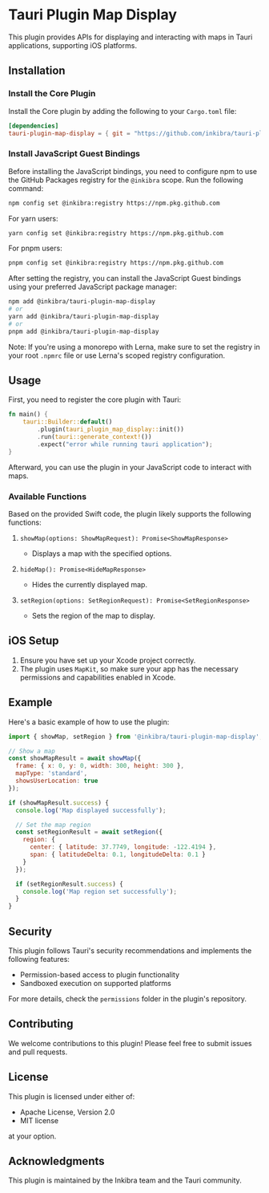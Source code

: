 # Tauri Plugin Map Display

This plugin provides APIs for displaying and interacting with maps in Tauri applications, supporting iOS platforms.

## Installation

### Install the Core Plugin

Install the Core plugin by adding the following to your `Cargo.toml` file:

```toml
[dependencies]
tauri-plugin-map-display = { git = "https://github.com/inkibra/tauri-plugins", tag = "@inkibra/tauri-plugin-map-display@VERSION", package="tauri-plugin-map-display" }
```

### Install JavaScript Guest Bindings

Before installing the JavaScript bindings, you need to configure npm to use the GitHub Packages registry for the `@inkibra` scope. Run the following command:

```sh
npm config set @inkibra:registry https://npm.pkg.github.com
```

For yarn users:

```sh
yarn config set @inkibra:registry https://npm.pkg.github.com
```

For pnpm users:

```sh
pnpm config set @inkibra:registry https://npm.pkg.github.com
```

After setting the registry, you can install the JavaScript Guest bindings using your preferred JavaScript package manager:

```sh
npm add @inkibra/tauri-plugin-map-display
# or
yarn add @inkibra/tauri-plugin-map-display
# or
pnpm add @inkibra/tauri-plugin-map-display
```

Note: If you're using a monorepo with Lerna, make sure to set the registry in your root `.npmrc` file or use Lerna's scoped registry configuration.

## Usage

First, you need to register the core plugin with Tauri:

```rust
fn main() {
    tauri::Builder::default()
        .plugin(tauri_plugin_map_display::init())
        .run(tauri::generate_context!())
        .expect("error while running tauri application");
}
```

Afterward, you can use the plugin in your JavaScript code to interact with maps.

### Available Functions

Based on the provided Swift code, the plugin likely supports the following functions:

1. `showMap(options: ShowMapRequest): Promise<ShowMapResponse>`
   - Displays a map with the specified options.

2. `hideMap(): Promise<HideMapResponse>`
   - Hides the currently displayed map.

3. `setRegion(options: SetRegionRequest): Promise<SetRegionResponse>`
   - Sets the region of the map to display.

## iOS Setup

1. Ensure you have set up your Xcode project correctly.
2. The plugin uses `MapKit`, so make sure your app has the necessary permissions and capabilities enabled in Xcode.

## Example

Here's a basic example of how to use the plugin:

```javascript
import { showMap, setRegion } from '@inkibra/tauri-plugin-map-display';

// Show a map
const showMapResult = await showMap({
  frame: { x: 0, y: 0, width: 300, height: 300 },
  mapType: 'standard',
  showsUserLocation: true
});

if (showMapResult.success) {
  console.log('Map displayed successfully');

  // Set the map region
  const setRegionResult = await setRegion({
    region: {
      center: { latitude: 37.7749, longitude: -122.4194 },
      span: { latitudeDelta: 0.1, longitudeDelta: 0.1 }
    }
  });

  if (setRegionResult.success) {
    console.log('Map region set successfully');
  }
}
```

## Security

This plugin follows Tauri's security recommendations and implements the following features:

- Permission-based access to plugin functionality
- Sandboxed execution on supported platforms

For more details, check the `permissions` folder in the plugin's repository.

## Contributing

We welcome contributions to this plugin! Please feel free to submit issues and pull requests.

## License

This plugin is licensed under either of:

- Apache License, Version 2.0
- MIT license

at your option.

## Acknowledgments

This plugin is maintained by the Inkibra team and the Tauri community.
